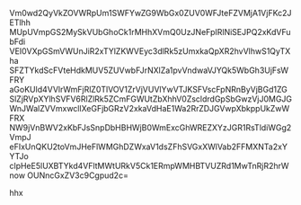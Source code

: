 Vm0wd2QyVkZOVWRpUm1SWFYwZG9WbGx0ZUV0WFJteFZVMjA1VjFKc2JETlhh
MUpUVmpGS2MySkVUbGhoCk1rMHhXVmQ0UzJNeFpIRlNiSEJPQ2xKdVFubFdi
VEI0VXpGSmVWUnJiR2xTYlZKWVEyc3dlRk5zUmxkaQpXR2hvVlhwS1QyTXha
SFZTYkdScFVteHdkMUV5ZUVwbFJrNXlZa1pvVndwaVJYQk5WbGh3UjFsWFRY
aGoKUld4VVlrWmFjRlZ0TlVOV1ZrVjVUVlYwVTJKSFVscFpNRnByVjBGd1ZG
SlZjRVpXYlhSVFV6RlZlRk5ZCmFGWUtZbXhhV0ZscldrdGpSbGwzVjJ0MGJG
WnJWalZVVmxwcllXeGFjbGRzV2xkaVdHaE1Wa2RrZDJGVwpXbkppUkZwWFRX
NW9jVnBWV2xKbFJsSnpDbHBHWjB0WmExcGhWREZXYzJGR1RsTldiWGg2VmpJ
eFIxUnQKU2toVmJHeFlWMGhDZWxaV1dsZFhSVGxXWlVab2FFMXNTa2xYYTJo
clpHeE5lUXBTYkd4VFltMWtURkV5Ck1ERmpWMHBTVUZRd1MwTnRjR2hrWnow
OUNncGxZV3c9Cgpud2c=

hhx